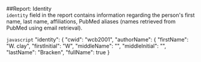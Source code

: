 ##Report: Identity<br>
`identity` field in the report contains information regarding the person's first name, last name, affiliations, PubMed aliases (names retrieved from PubMed using email retrieval).

```javascript```
"identity": {
    "cwid": "wcb2001",
    "authorName": {
    "firstName": "W. clay",
    "firstInitial": "W",
    "middleName": "",
    "middleInitial": "",
    "lastName": "Bracken",
    "fullName": true
}
```